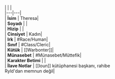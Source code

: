 |  |  |<br>|---|---|<br>| **İsim** | Theresa|<br>| **Soyadı** | |<br>| **Hizip** | |<br>| **Cinsiyet** | Kadın|<br>| **Irk** | #Race/Human|<br>| **Sınıf** | #Class/Cleric|<br>| **Kütük** | [[Warbonter]]|<br>| **Münasebet** | #Münasebet/Müttefik|<br>| **Karakter Betimi** | |<br>| **İlave Notlar** | [[Ioun]] kütüphanesi başkanı, rahibe<br>Ryld'dan memnun değil|<br>